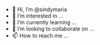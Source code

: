 - 👋 Hi, I’m @sindymaria
- 👀 I’m interested in ...
- 🌱 I’m currently learning ...
- 💞️ I’m looking to collaborate on ...
- 📫 How to reach me ...

<!---
sindymaria/sindymaria is a ✨ special ✨ repository because its `README.md` (this file) appears on your GitHub profile.
You can click the Preview link to take a look at your changes.
--->
